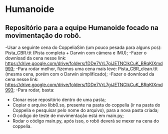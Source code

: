 # Humanoide
## Repositório para a equipe Humanoide focado na movimentação do robô.
-Usar a seguinte cena do CoppeliaSim (um pouco pesada para alguns pcs): Pista_CBR.ttt (Pista completa + Darwin com câmera e IMU);
-Fazer o download da cena nesse link: https://drive.google.com/drive/folders/1DDe7VrL7giJETNCIkCuK_BRqKIXmd993;
-Para rodar melhor, fizemos uma cena mais leve: Pista_CBR_clean.ttt (mesma cena, porém com o Darwin simplificado);
-Fazer o download da cena nesse link: https://drive.google.com/drive/folders/1DDe7VrL7giJETNCIkCuK_BRqKIXmd993;
-Para rodar, basta:
  - Clonar esse repositório dentro de uma pasta;
  - Copiar o arquivo libb0.so, presente na pasta do coppelia (ir na pasta do Coppelia e pesquisar pelo nome do arquivo), para a nova pasta criada;
  - O código de teste de movimentação está em main.py;
  - Rodar o código main.py, após isso, o robô deverá se mexer na cena do coppelia.


